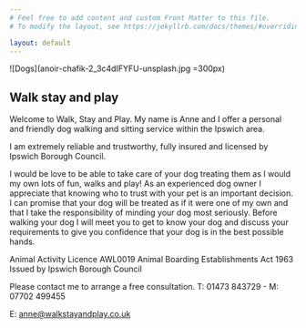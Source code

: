 ```yaml
---
# Feel free to add content and custom Front Matter to this file.
# To modify the layout, see https://jekyllrb.com/docs/themes/#overriding-theme-defaults

layout: default
---
```

![Dogs](anoir-chafik-2_3c4dIFYFU-unsplash.jpg =300px)

## Walk stay and play

Welcome to Walk, Stay and Play. My name is Anne and  I offer a personal and friendly dog walking and sitting service within the Ipswich area.

I am extremely reliable and trustworthy, fully insured and licensed by Ipswich Borough Council.

I would be love to be able to take care of your dog treating them as I would my own lots of fun, walks and play!
As an experienced dog owner I appreciate that knowing who to trust with your pet is an important decision. I can promise that your dog will be treated as if it were one of my own and that I take the responsibility of minding your dog most seriously.
Before walking your dog I will meet you to get to know your dog and discuss your requirements to give you confidence that your dog is in the best possible hands.

Animal Activity Licence AWL0019
Animal Boarding Establishments Act 1963
Issued by Ipswich Borough Council

Please contact me to arrange a free consultation.
T: 01473 843729 - M: 07702 499455

E: anne@walkstayandplay.co.uk
